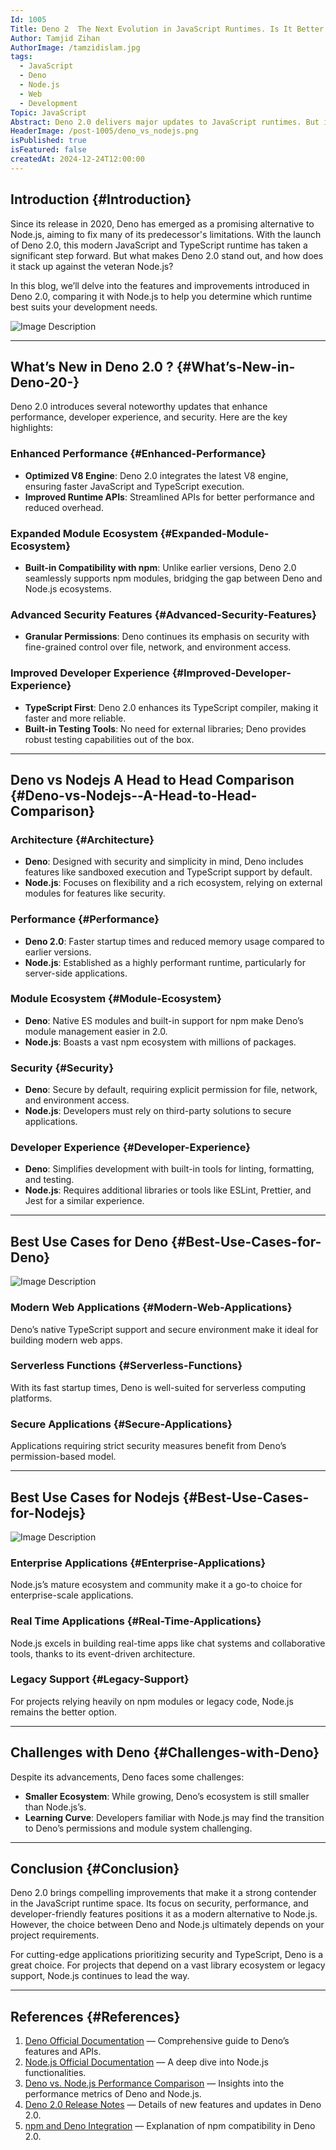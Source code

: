 ```yaml
---
Id: 1005
Title: Deno 2  The Next Evolution in JavaScript Runtimes. Is It Better Than Nodejs
Author: Tamjid Zihan
AuthorImage: /tamzidislam.jpg
tags:
  - JavaScript
  - Deno
  - Node.js
  - Web
  - Development
Topic: JavaScript
Abstract: Deno 2.0 delivers major updates to JavaScript runtimes. But is it better than Node.js?
HeaderImage: /post-1005/deno_vs_nodejs.png
isPublished: true
isFeatured: false
createdAt: 2024-12-24T12:00:00
---
```


## Introduction {#Introduction}

Since its release in 2020, Deno has emerged as a promising alternative to Node.js, aiming to fix many of its predecessor's limitations. With the launch of Deno 2.0, this modern JavaScript and TypeScript runtime has taken a significant step forward. But what makes Deno 2.0 stand out, and how does it stack up against the veteran Node.js?

In this blog, we’ll delve into the features and improvements introduced in Deno 2.0, comparing it with Node.js to help you determine which runtime best suits your development needs.

![Image Description](/post-1005/deno_vs_nodejs.png)

---

## What’s New in Deno 2.0 ? {#What’s-New-in-Deno-20-}

Deno 2.0 introduces several noteworthy updates that enhance performance, developer experience, and security. Here are the key highlights:

### Enhanced Performance {#Enhanced-Performance}
- **Optimized V8 Engine**: Deno 2.0 integrates the latest V8 engine, ensuring faster JavaScript and TypeScript execution.
- **Improved Runtime APIs**: Streamlined APIs for better performance and reduced overhead.

### Expanded Module Ecosystem {#Expanded-Module-Ecosystem}
- **Built-in Compatibility with npm**: Unlike earlier versions, Deno 2.0 seamlessly supports npm modules, bridging the gap between Deno and Node.js ecosystems.

### Advanced Security Features {#Advanced-Security-Features}
- **Granular Permissions**: Deno continues its emphasis on security with fine-grained control over file, network, and environment access.

### Improved Developer Experience {#Improved-Developer-Experience}
- **TypeScript First**: Deno 2.0 enhances its TypeScript compiler, making it faster and more reliable.
- **Built-in Testing Tools**: No need for external libraries; Deno provides robust testing capabilities out of the box.

---

## Deno vs Nodejs  A Head to Head Comparison {#Deno-vs-Nodejs--A-Head-to-Head-Comparison}

### Architecture {#Architecture}
- **Deno**: Designed with security and simplicity in mind, Deno includes features like sandboxed execution and TypeScript support by default.
- **Node.js**: Focuses on flexibility and a rich ecosystem, relying on external modules for features like security.

### Performance {#Performance}
- **Deno 2.0**: Faster startup times and reduced memory usage compared to earlier versions.
- **Node.js**: Established as a highly performant runtime, particularly for server-side applications.

### Module Ecosystem {#Module-Ecosystem}
- **Deno**: Native ES modules and built-in support for npm make Deno’s module management easier in 2.0.
- **Node.js**: Boasts a vast npm ecosystem with millions of packages.

### Security {#Security}
- **Deno**: Secure by default, requiring explicit permission for file, network, and environment access.
- **Node.js**: Developers must rely on third-party solutions to secure applications.

### Developer Experience {#Developer-Experience}
- **Deno**: Simplifies development with built-in tools for linting, formatting, and testing.
- **Node.js**: Requires additional libraries or tools like ESLint, Prettier, and Jest for a similar experience.

---

## Best Use Cases for Deno {#Best-Use-Cases-for-Deno}

![Image Description](/post-1005/deno2.png)

### Modern Web Applications {#Modern-Web-Applications}
Deno’s native TypeScript support and secure environment make it ideal for building modern web apps.

### Serverless Functions {#Serverless-Functions}
With its fast startup times, Deno is well-suited for serverless computing platforms.

### Secure Applications {#Secure-Applications}
Applications requiring strict security measures benefit from Deno’s permission-based model.

---

## Best Use Cases for Nodejs {#Best-Use-Cases-for-Nodejs}

![Image Description](/post-1005/node.png)

### Enterprise Applications {#Enterprise-Applications}
Node.js’s mature ecosystem and community make it a go-to choice for enterprise-scale applications.

### Real Time Applications {#Real-Time-Applications}
Node.js excels in building real-time apps like chat systems and collaborative tools, thanks to its event-driven architecture.

### Legacy Support {#Legacy-Support}
For projects relying heavily on npm modules or legacy code, Node.js remains the better option.

---

## Challenges with Deno {#Challenges-with-Deno}

Despite its advancements, Deno faces some challenges:
- **Smaller Ecosystem**: While growing, Deno’s ecosystem is still smaller than Node.js’s.
- **Learning Curve**: Developers familiar with Node.js may find the transition to Deno’s permissions and module system challenging.

---

## Conclusion {#Conclusion}

Deno 2.0 brings compelling improvements that make it a strong contender in the JavaScript runtime space. Its focus on security, performance, and developer-friendly features positions it as a modern alternative to Node.js. However, the choice between Deno and Node.js ultimately depends on your project requirements.

For cutting-edge applications prioritizing security and TypeScript, Deno is a great choice. For projects that depend on a vast library ecosystem or legacy support, Node.js continues to lead the way.

---

## References {#References}

1. [Deno Official Documentation](https://deno.land/manual) — Comprehensive guide to Deno’s features and APIs.
2. [Node.js Official Documentation](https://nodejs.org/en/docs/) — A deep dive into Node.js functionalities.
3. [Deno vs. Node.js Performance Comparison](https://blog.logrocket.com/deno-vs-node-js/) — Insights into the performance metrics of Deno and Node.js.
4. [Deno 2.0 Release Notes](https://deno.land/releases/v2.0) — Details of new features and updates in Deno 2.0.
5. [npm and Deno Integration](https://deno.land/manual/node/npm_specifiers) — Explanation of npm compatibility in Deno 2.0.
